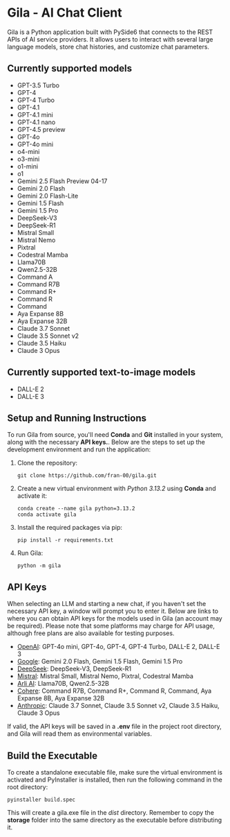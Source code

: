 # Gila - AI Chat Client

Gila is a Python application built with PySide6 that connects to the REST APIs of AI service providers. It allows users to interact with several large language models, store chat histories, and customize chat parameters.

## Currently supported models

- GPT-3.5 Turbo
- GPT-4
- GPT-4 Turbo
- GPT-4.1
- GPT-4.1 mini
- GPT-4.1 nano
- GPT-4.5 preview
- GPT-4o
- GPT-4o mini
- o4-mini
- o3-mini
- o1-mini
- o1
- Gemini 2.5 Flash Preview 04-17
- Gemini 2.0 Flash
- Gemini 2.0 Flash-Lite
- Gemini 1.5 Flash
- Gemini 1.5 Pro
- DeepSeek-V3
- DeepSeek-R1
- Mistral Small
- Mistral Nemo
- Pixtral
- Codestral Mamba
- Llama70B
- Qwen2.5-32B
- Command A
- Command R7B
- Command R+
- Command R
- Command
- Aya Expanse 8B
- Aya Expanse 32B
- Claude 3.7 Sonnet
- Claude 3.5 Sonnet v2
- Claude 3.5 Haiku
- Claude 3 Opus

## Currently supported text-to-image models

- DALL-E 2
- DALL-E 3

## Setup and Running Instructions

To run Gila from source, you'll need **Conda** and **Git** installed in your system, along with the necessary **API keys.**. Below are the steps to set up the development environment and run the application:

1. Clone the repository:

    ```shell
    git clone https://github.com/fran-00/gila.git
    ```

2. Create a new virtual environment with *Python 3.13.2* using **Conda** and activate it:

    ```shell
    conda create --name gila python=3.13.2
    conda activate gila
    ```

3. Install the required packages via pip:

    ```shell
    pip install -r requirements.txt
    ```

4. Run Gila:

    ```shell
    python -m gila
    ```

## API Keys

When selecting an LLM and starting a new chat, if you haven't set the necessary API key, a window will prompt you to enter it. Below are links to where you can obtain API keys for the models used in Gila (an account may be required). Please note that some platforms may charge for API usage, although free plans are also available for testing purposes.

- [OpenAI](https://platform.openai.com/settings/organization/general): GPT-4o mini, GPT-4o, GPT-4, GPT-4 Turbo, DALL-E 2, DALL-E 3
- [Google](https://aistudio.google.com/app/apikey): Gemini 2.0 Flash, Gemini 1.5 Flash, Gemini 1.5 Pro
- [DeepSeek](https://platform.deepseek.com/api_keys): DeepSeek-V3, DeepSeek-R1
- [Mistral](https://console.mistral.ai/api-keys): Mistral Small, Mistral Nemo, Pixtral, Codestral Mamba
- [Arli AI](https://www.arliai.com/account): Llama70B, Qwen2.5-32B
- [Cohere](https://dashboard.cohere.com/api-keys): Command R7B, Command R+, Command R, Command, Aya Expanse 8B, Aya Expanse 32B
- [Anthropic](https://console.anthropic.com/settings/keys): Claude 3.7 Sonnet, Claude 3.5 Sonnet v2, Claude 3.5 Haiku, Claude 3 Opus

If valid, the API keys will be saved in a **.env** file in the project root directory, and Gila will read them as environmental variables.

## Build the Executable

To create a standalone executable file, make sure the virtual environment is activated and PyInstaller is installed, then run the following command in the root directory:

```shell
pyinstaller build.spec
```

This will create a gila.exe file in the *dist* directory. Remember to copy the **storage** folder into the same directory as the executable before distributing it.
